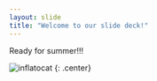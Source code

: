 ```yaml
---
layout: slide
title: "Welcome to our slide deck!"
---
```


Ready for summer!!!

![inflatocat](https://octodex.github.com/images/inflatocat.png)
{: .center}
